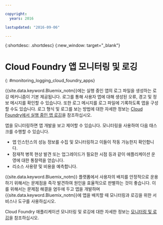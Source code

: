 ```yaml
---

copyright:
  years: 2016

lastupdated: "2016-09-06"

---
```


{:shortdesc: .shortdesc}
{:new_window: target="_blank"}

# Cloud Foundry 앱 모니터링 및 로깅
{: #monitoring_logging_cloud_foundry_apps}

{{site.data.keyword.Bluemix_notm}}에는 실행 중인 앱의 로그 파일을 생성하는 로깅 메커니즘이 기본 제공됩니다. 로그를 통해 사용자 앱에 대해 생성된 오류, 경고 및 정보 메시지를 확인할 수 있습니다. 또한 로그 메시지를 로그 파일에 기록하도록 앱을 구성할 수도 있습니다. 로그 형식 및 로그를 보는 방법에 대한 자세한 정보는 [Cloud Foundry에서 실행 중인 앱 로깅](/docs/monitor_log/monitoringandlogging.html#logging_for_bluemix_apps)을 참조하십시오.

앱을 모니터링하면 앱 개발을 보고 제어할 수 있습니다. 모니터링을 사용하여 다음 태스크를 수행할 수 있습니다.

* 앱 인스턴스의 성능 정보를 수집 및 모니터링하고 이들이 작동 가능한지 확인합니다. 
* 잠재적 병목 현상 발견 또는 업그레이드가 필요한 시점 등과 같이 애플리케이션 운영에 대한 통찰력을 얻습니다. 
* 리소스 사용량 및 비용을 예측합니다. 

{{site.data.keyword.Bluemix_notm}} 플랫폼에서 사용자의 배치를 안정적으로 운용하기 위해서는 문제점을 즉각 발견하여 원인을 효율적으로 판별하는 것이 좋습니다. 이를 위해서는 문제점 해결을 염두에 두고 앱을 개발하며 {{site.data.keyword.Bluemix_notm}}에 앱을 배치할 때 모니터링과 로깅을 위한 서비스나 도구를 사용하십시오. 

Cloud Foundry 애플리케이션 모니터링 및 로깅에 대한 자세한 정보는 [모니터링 및 로깅](/docs/monitor_log/monitoringandlogging.html)을 참조하십시오.
